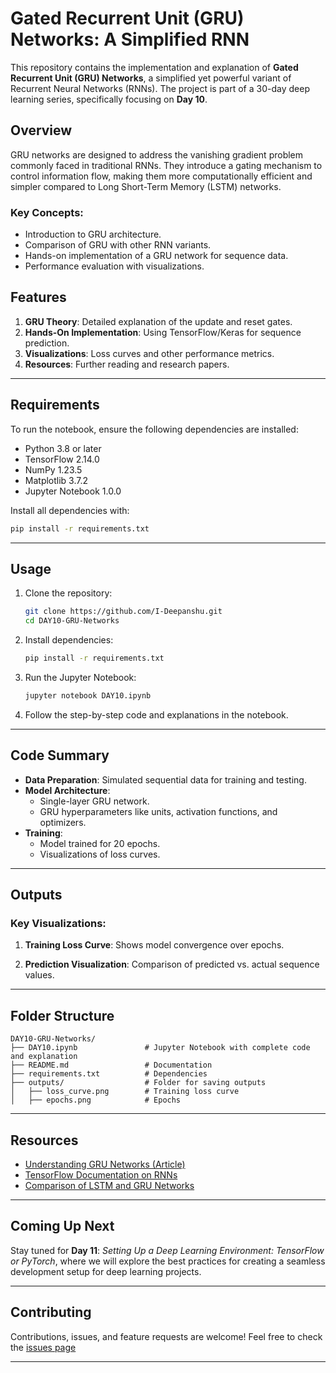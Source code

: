 # Gated Recurrent Unit (GRU) Networks: A Simplified RNN

This repository contains the implementation and explanation of **Gated Recurrent Unit (GRU) Networks**, a simplified yet powerful variant of Recurrent Neural Networks (RNNs). The project is part of a 30-day deep learning series, specifically focusing on **Day 10**.

## Overview

GRU networks are designed to address the vanishing gradient problem commonly faced in traditional RNNs. They introduce a gating mechanism to control information flow, making them more computationally efficient and simpler compared to Long Short-Term Memory (LSTM) networks.

### Key Concepts:
- Introduction to GRU architecture.
- Comparison of GRU with other RNN variants.
- Hands-on implementation of a GRU network for sequence data.
- Performance evaluation with visualizations.

## Features
1. **GRU Theory**: Detailed explanation of the update and reset gates.
2. **Hands-On Implementation**: Using TensorFlow/Keras for sequence prediction.
3. **Visualizations**: Loss curves and other performance metrics.
4. **Resources**: Further reading and research papers.

---

## Requirements

To run the notebook, ensure the following dependencies are installed:

- Python 3.8 or later
- TensorFlow 2.14.0
- NumPy 1.23.5
- Matplotlib 3.7.2
- Jupyter Notebook 1.0.0

Install all dependencies with:
```bash
pip install -r requirements.txt
```

---

## Usage

1. Clone the repository:
   ```bash
   git clone https://github.com/I-Deepanshu.git
   cd DAY10-GRU-Networks
   ```

2. Install dependencies:
   ```bash
   pip install -r requirements.txt
   ```

3. Run the Jupyter Notebook:
   ```bash
   jupyter notebook DAY10.ipynb
   ```

4. Follow the step-by-step code and explanations in the notebook.

---

## Code Summary

- **Data Preparation**: Simulated sequential data for training and testing.
- **Model Architecture**: 
  - Single-layer GRU network.
  - GRU hyperparameters like units, activation functions, and optimizers.
- **Training**:
  - Model trained for 20 epochs.
  - Visualizations of loss curves.

---

## Outputs

### Key Visualizations:

1. **Training Loss Curve**: Shows model convergence over epochs.

2. **Prediction Visualization**: Comparison of predicted vs. actual sequence values.

---

## Folder Structure
```
DAY10-GRU-Networks/
├── DAY10.ipynb               # Jupyter Notebook with complete code and explanation
├── README.md                 # Documentation
├── requirements.txt          # Dependencies
├── outputs/                  # Folder for saving outputs
│   ├── loss_curve.png        # Training loss curve
│   ├── epochs.png            # Epochs
```

---

## Resources

- [Understanding GRU Networks (Article)](https://arxiv.org/abs/1406.1078)
- [TensorFlow Documentation on RNNs](https://www.tensorflow.org/guide/keras/rnn)
- [Comparison of LSTM and GRU Networks](https://paperswithcode.com/method/gru)

---

## Coming Up Next
Stay tuned for **Day 11**: *Setting Up a Deep Learning Environment: TensorFlow or PyTorch*, where we will explore the best practices for creating a seamless development setup for deep learning projects.

---

## Contributing

Contributions, issues, and feature requests are welcome! Feel free to check the [issues page](https://github.com/I-Deepanshu)

---
